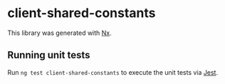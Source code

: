 # client-shared-constants

This library was generated with [Nx](https://nx.dev).

## Running unit tests

Run `ng test client-shared-constants` to execute the unit tests via [Jest](https://jestjs.io).
